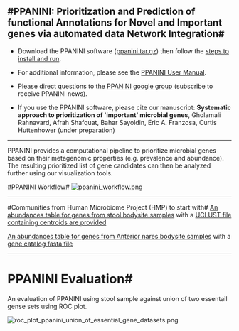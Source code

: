 #PPANINI: Prioritization and Prediction of functional Annotations for Novel and Important genes via automated data Network Integration#
----

 * Download the PPANINI software ([ppanini.tar.gz](https://bitbucket.org/biobakery/ppanini/downloads/biobakery-ppanini-0.6.0.tar.gz)) then follow the [steps to install and run](#markdown-header-getting-started-with-ppanini).

 * For additional information, please see the [PPANINI User Manual](https://bitbucket.org/biobakery/ppanini/).

 * Please direct questions to the [PPANINI google group](https://groups.google.com/forum/#!forum/ppanini-users) (subscribe to receive PPANINI news).

 * If you use the PPANINI software, please cite our manuscript: **Systematic approach to prioritization of 'important' microbial genes**, Gholamali Rahnavard, Afrah Shafquat, Bahar Sayoldin, Eric A. Franzosa, Curtis Huttenhower (under preparation)
  	

----

PPANINI provides a computational pipeline to prioritize microbial genes based on their metagenomic properties (e.g. prevalence and abundance). The resulting prioritized list of gene candidates can then be analyzed further using our visualization tools.

#PPANINI Workflow#
![ppanini_workflow.png](https://bitbucket.org/repo/rnag7z/images/994033213-ppanini_workflow.png)

----
#Communities from Human Microbiome Project (HMP) to start with#
[An abundances table for genes from stool bodysite samples](https://www.dropbox.com/s/drxvgs42iyvk5k0/stool_gene_centroids_table.txt?dl=0)  with a [UCLUST file containing centroids are provided](https://www.dropbox.com/s/b8ufu3ryiyuo3ax/stool_gene_clusters.uc?dl=0)

[An abundances table for genes from Anterior nares bodysite samples](https://www.dropbox.com/s/lnpef7hixuimm62/AN_gene_table.txt?dl=0) with a [gene catalog fasta file](https://www.dropbox.com/s/2mohfte3lkplqsy/AN_centroids_for_clustering.fasta?dl=0)

----
# PPANINI Evaluation#
An evaluation of PPANINI using stool sample against union of two essentail gense sets using ROC plot.

![roc_plot_ppanini_union_of_essential_gene_datasets.png](https://bitbucket.org/repo/49y6o9/images/3568610095-roc_plot_ppanini_union_of_essential_gene_datasets.png)